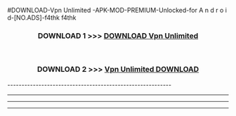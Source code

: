 #DOWNLOAD-Vpn Unlimited -APK-MOD-PREMIUM-Unlocked-for A n d r o i d-[NO.ADS]-f4thk f4thk 



<div align="center">

<h3>DOWNLOAD 1 >>> <a href="https://t.co/FKmqrqFo6t??judul=Vpn Unlimited ">DOWNLOAD Vpn Unlimited </a></h3><br>

<h3>DOWNLOAD 2 >>> <a href="https://t.co/FKmqrqFo6t??judul=Vpn Unlimited ">Vpn Unlimited  DOWNLOAD </a></h3>

</div>
----------------------------------------------------------

----------------------------------------------------------

----------------------------------------------------------

----------------------------------------------------------



